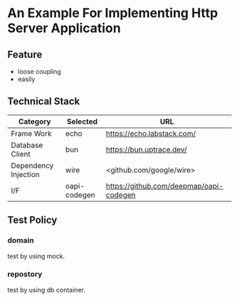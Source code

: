 # An Example For Implementing Http Server Application

## Feature

- loose coupling
- easily 

## Technical Stack

| Category | Selected | URL |
| ---- | ---- | ---- |
| Frame Work | echo | <https://echo.labstack.com/> |
| Database Client | bun | <https://bun.uptrace.dev/> |
| Dependency Injection | wire | <github.com/google/wire> |
| I/F | oapi-codegen | <https://github.com/deepmap/oapi-codegen> |

## Test Policy

### domain

test by using mock. 

### repostory

test by using db container.





